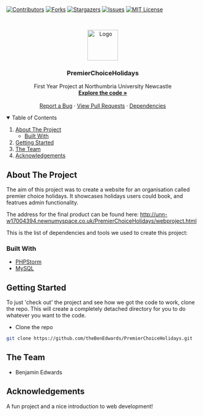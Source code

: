 [![Contributors][contributors-shield]][contributors-url]
[![Forks][forks-shield]][forks-url]
[![Stargazers][stars-shield]][stars-url]
[![Issues][issues-shield]][issues-url]
[![MIT License][license-shield]][license-url]

<!-- PROJECT LOGO -->
<br />
<p align="center">
  <a href="https://github.com/theBenEdwards/">
    <img src="premier choice holidays logo.png" alt="Logo" width="80" height="80">
  </a>

  <h3 align="center">PremierChoiceHolidays</h3>

  <p align="center">
    First Year Project at Northumbria University Newcastle
    <br />
    <a href="https://github.com/TheBenEdwards/PremierChoiceHolidays"><strong>Explore the code »</strong></a>
    <br />
    <br />
    <a href="https://github.com/TheBenEdwards/PremierChoiceHolidays/issues">Report a Bug</a>
    ·
    <a href="https://github.com/TheBenEdwards/PremierChoiceHolidays/pulls">View Pull Requests</a>
    ·
    <a href="https://github.com/TheBenEdwards/PremierChoiceHolidays/dependencies">Dependencies</a>
  </p>
</p>

<!-- TABLE OF CONTENTS -->
<details open="open">
  <summary>Table of Contents</summary>
  <ol>
    <li>
      <a href="#about-the-project">About The Project</a>
      <ul>
        <li><a href="#built-with">Built With</a></li>
      </ul>
    </li>
    <li>
      <a href="#getting-started">Getting Started</a>
    </li>
    <li><a href="#the-team">The Team</a></li>
     <li><a href="#acknowledgements">Acknowledgements</a></li>
  </ol>
</details>

<!-- ABOUT THE PROJECT -->

## About The Project

The aim of this project was to create a website for an organisation called premier choice holidays. It showcases holidays users could book, and featrues admin functionality.

The address for the final product can be found here:
http://unn-w17004394.newnumyspace.co.uk/PremierChoiceHolidays/webproject.html

This is the list of dependencies and tools we used to create this project:

### Built With

-   [PHPStorm]()
-   [MySQL](https://www.mysql.com/)

<!-- GETTING STARTED -->

## Getting Started

To just 'check out' the project and see how we got the code to work, clone the repo. This will create a completely detached directory for you to do whatever you want to the code.

-   Clone the repo

```sh
git clone https://github.com/theBenEdwards/PremierChoiceHolidays.git
```

<!-- THE TEAM -->

## The Team

<ul>
  <li>Benjamin Edwards</li>
</ul>

<!-- ACKNOWLEDGEMENTS -->

## Acknowledgements

A fun project and a nice introduction to web development!

<!-- MARKDOWN LINKS & IMAGES -->

[contributors-shield]: https://img.shields.io/github/contributors/theBenEdwards/PremierChoiceHolidays.svg?style=for-the-badge
[contributors-url]: https://github.com/theBenEdwards/PremierChoiceHolidays/graphs/contributors
[forks-shield]: https://img.shields.io/github/forks/theBenEdwards/PremierChoiceHolidays.svg?style=for-the-badge
[forks-url]: https://github.com/theBenEdwards/PremierChoiceHolidays/network/members
[stars-shield]: https://img.shields.io/github/stars/theBenEdwards/PremierChoiceHolidays.svg?style=for-the-badge
[stars-url]: https://github.com/theBenEdwards/PremierChoiceHolidays/stargazers
[issues-shield]: https://img.shields.io/github/issues/theBenEdwards/PremierChoiceHolidays.svg?style=for-the-badge
[issues-url]: https://github.com/theBenEdwards/PremierChoiceHolidays/issues
[license-shield]: https://img.shields.io/github/license/theBenEdwards/PremierChoiceHolidays.svg?style=for-the-badge
[license-url]: https://github.com/theBenEdwards/PremierChoiceHolidays/blob/main/LICENSE.txt
